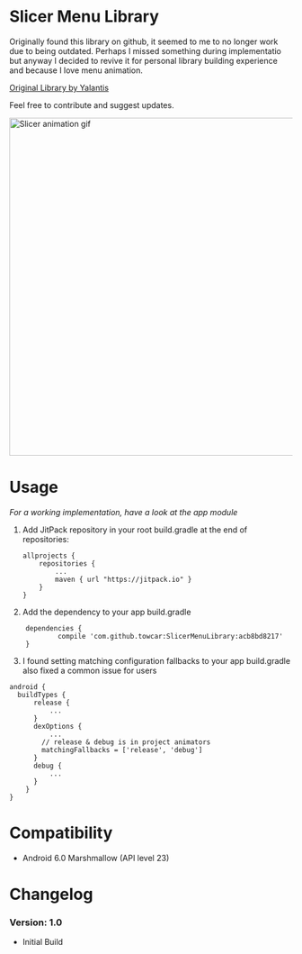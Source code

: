 # Slicer Menu Library

Originally found this library on github, it seemed to me to no longer work due to being outdated. Perhaps I missed something during implementatio but anyway I decided to revive it for personal library building experience and because I love menu animation.

[Original Library by Yalantis](https://github.com/Yalantis/GuillotineMenu-Android)

Feel free to contribute and suggest updates.

<img src="https://d13yacurqjgara.cloudfront.net/users/495792/screenshots/2113314/draft-03.gif" alt="Slicer animation gif" style="width:800;height:600">


# Usage

*For a working implementation, have a look at the app module*
1. Add JitPack repository in your root build.gradle at the end of repositories:

    ~~~
    allprojects {
        repositories {
            ...
            maven { url "https://jitpack.io" }
        }
    }

    ~~~

2. Add the dependency to your app build.gradle

~~~
   	dependencies {
	        compile 'com.github.towcar:SlicerMenuLibrary:acb8bd8217'
	}

~~~

3. I found setting matching configuration fallbacks to your app build.gradle also fixed a common issue for users
~~~
android {
  buildTypes {
      release {
          ...
      }
      dexOptions {
          ...
        // release & debug is in project animators
        matchingFallbacks = ['release', 'debug']
      }
      debug {
          ...
      }
    }
}
~~~

# Compatibility
  
  * Android 6.0 Marshmallow (API level 23)
  
# Changelog

### Version: 1.0

  * Initial Build
 

